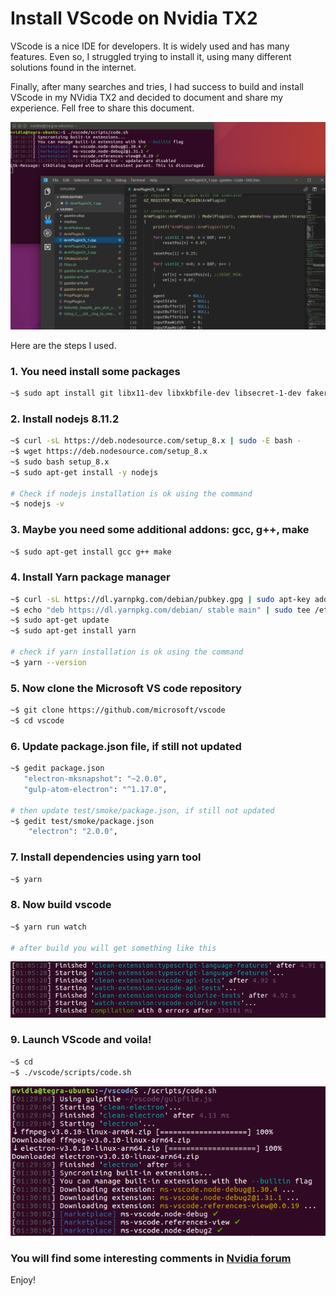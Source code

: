 
# Install VScode on Nvidia TX2

VScode is a nice IDE for developers. It is widely used and has many features.
Even so, I struggled trying to install it, using many different solutions found in the internet.

Finally, after many searches and tries, I had success to build and install VScode in my NVidia TX2 and decided to document and share my experience. Fell free to share this document.

![install image](./figures/Screenshot3.png)

Here are the steps I used.

### 1. You need install some packages

```bash
~$ sudo apt install git libx11-dev libxkbfile-dev libsecret-1-dev fakeroot rpm libnss3 apt-transport-https
```

### 2. Install nodejs 8.11.2

```bash
~$ curl -sL https://deb.nodesource.com/setup_8.x | sudo -E bash -
~$ wget https://deb.nodesource.com/setup_8.x
~$ sudo bash setup_8.x
~$ sudo apt-get install -y nodejs

# Check if nodejs installation is ok using the command
~$ nodejs -v
```

### 3. Maybe you need some additional addons: gcc, g++, make

```bash
~$ sudo apt-get install gcc g++ make
```

### 4. Install Yarn package manager

```bash
~$ curl -sL https://dl.yarnpkg.com/debian/pubkey.gpg | sudo apt-key add -
~$ echo "deb https://dl.yarnpkg.com/debian/ stable main" | sudo tee /etc/apt/sources.list.d/yarn.list
~$ sudo apt-get update
~$ sudo apt-get install yarn

# check if yarn installation is ok using the command
~$ yarn --version
```

### 5. Now clone the Microsoft VS code repository

```bash
~$ git clone https://github.com/microsoft/vscode
~$ cd vscode
```

### 6. Update package.json file, if still not updated

```bash
~$ gedit package.json
   "electron-mksnapshot": "~2.0.0",
   "gulp-atom-electron": "^1.17.0",

# then update test/smoke/package.json, if still not updated
~$ gedit test/smoke/package.json
    "electron": "2.0.0",
```

### 7. Install dependencies using yarn tool

```bash
~$ yarn
```

### 8. Now build vscode

```bash
~$ yarn run watch

# after build you will get something like this
```

![install image](./figures/Screenshot2.png)

### 9. Launch VScode and voila!

```bash
~$ cd
~$ ./vscode/scripts/code.sh
```

![install image](./figures/Screenshot1.png)

### You will find some interesting comments in [Nvidia forum](https://devtalk.nvidia.com/default/topic/1035752/how-to-install-quot-visual-studio-code-quot-/)
Enjoy!
